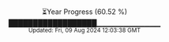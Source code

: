 <p align="center">
⏳Year Progress (60.52 %)<br>
██████████████████▁▁▁▁▁▁▁▁▁▁▁▁ <br>
<sub>Updated: Fri, 09 Aug 2024 12:03:38 GMT</sub>
</p>

